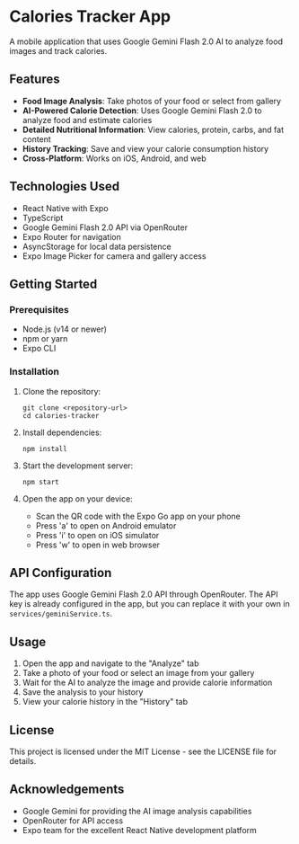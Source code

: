 # Calories Tracker App

A mobile application that uses Google Gemini Flash 2.0 AI to analyze food images and track calories.

## Features

- **Food Image Analysis**: Take photos of your food or select from gallery
- **AI-Powered Calorie Detection**: Uses Google Gemini Flash 2.0 to analyze food and estimate calories
- **Detailed Nutritional Information**: View calories, protein, carbs, and fat content
- **History Tracking**: Save and view your calorie consumption history
- **Cross-Platform**: Works on iOS, Android, and web

## Technologies Used

- React Native with Expo
- TypeScript
- Google Gemini Flash 2.0 API via OpenRouter
- Expo Router for navigation
- AsyncStorage for local data persistence
- Expo Image Picker for camera and gallery access

## Getting Started

### Prerequisites

- Node.js (v14 or newer)
- npm or yarn
- Expo CLI

### Installation

1. Clone the repository:

   ```
   git clone <repository-url>
   cd calories-tracker
   ```

2. Install dependencies:

   ```
   npm install
   ```

3. Start the development server:

   ```
   npm start
   ```

4. Open the app on your device:
   - Scan the QR code with the Expo Go app on your phone
   - Press 'a' to open on Android emulator
   - Press 'i' to open on iOS simulator
   - Press 'w' to open in web browser

## API Configuration

The app uses Google Gemini Flash 2.0 API through OpenRouter. The API key is already configured in the app, but you can replace it with your own in `services/geminiService.ts`.

## Usage

1. Open the app and navigate to the "Analyze" tab
2. Take a photo of your food or select an image from your gallery
3. Wait for the AI to analyze the image and provide calorie information
4. Save the analysis to your history
5. View your calorie history in the "History" tab

## License

This project is licensed under the MIT License - see the LICENSE file for details.

## Acknowledgements

- Google Gemini for providing the AI image analysis capabilities
- OpenRouter for API access
- Expo team for the excellent React Native development platform
